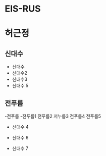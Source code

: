 # EIS-RUS

# 허근정
## 신대수
- 신대수
- 신대수2
- 신대수3
- 신대수 5

## 전푸름
 -전푸름
   -전푸름1
   전푸름2
   저누름3
   전푸름4
   전푸름5
- 신대수 4

- 신대수 6
- 신대수 7

